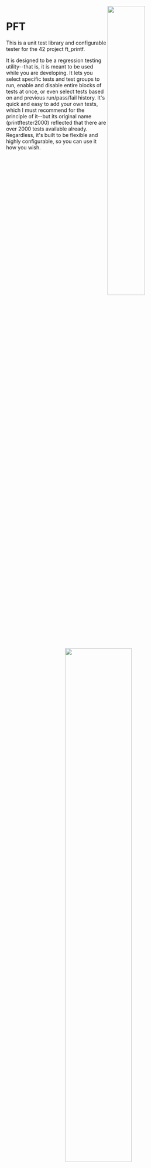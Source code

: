 <img align="right"  src="https://i.imgur.com/tpVSrBr.png" width="45%" />  

# PFT

This is a unit test library and configurable tester for the 42 project ft\_printf.  

It is designed to be a regression testing utility--that is, it is meant to be used while you are developing. It lets you select specific tests and test groups to run, enable and disable entire blocks of tests at once, or even select tests based on and previous run/pass/fail history. It's quick and easy to add your own tests, which I must recommend for the principle of it--but its original name (printftester2000) reflected that there are over 2000 tests available already. Regardless, it's built to be flexible and highly configurable, so you can use it how you wish.   

<p align="center">
  <img src="https://i.imgur.com/oFAc9EQ.png" width="60%" />
</p>

## Requirements

You have to have a Makefile in your project directory that will compile libftprintf.a as the default make option, and your libftprintf.a has to have ft\_printf inside.

Other than this, it should be completely general to all ft\_printf projects.  

### System Requirements (for computers outside the lab)
Requires PHP. All 42 lab computers should have PHP installed. See also [Compatibility with Other Systems](https://github.com/gavinfielder/pft/wiki/Compatibility-with-Other-Systems).

# Installation

In the root of your repo, run this command:

```
git clone https://github.com/gavinfielder/pft.git pft && echo "pft/" >> .gitignore
```
For most users, that is all that is required.  

### If your libft.a is separate from libftprintf.a   
If you include all required .o files (including your libft) in libftprintf.a, this is not necessary. If you do NOT, and require your libft separate, you must set `USE_SEPARATE_LIBFT=1` in options-config.ini, and make sure the path is correct. See options-config.ini, and it should be self-explanatory.  

For non-standard installation options, see [Installation](https://github.com/gavinfielder/pft/wiki/Installation).

### If you are running on Linux
Change `INCLUDE_LIBPTHREAD=0` in `options-config.ini` to `INCLUDE_LIBPTHREAD=1`.  

This could apply to other systems--if you get a make error with undefined refrences to `pthread_` functions, make this change and it will work.

# Usage

Every test has a name and a number. You select tests or groups of tests to run based on either a name search or a number range. Name searches will look for tests that start with the given string. Groups of tests are organized with their names so that they can be selected easily in this way.  

 - `./test s` runs all the tests that start with 's'. As you might guess, the `%s` tests start with 's'. Tests for the other specifiers (`%d`, `%p`, etc.) can be selected the same way.
 - `./test 42` runs test #42 only
 - `./test 42 84` runs all the enabled tests from #42 to #84
 - `./test` runs all the enabled tests
 - `./test help` shows examples and other help information.

You can also run specific types of tests by using [Wildcard Search](https://github.com/gavinfielder/pft/wiki/Wildcard-Search), for example `./test "d*prec"` will run all the `%d` tests that have `prec` in their name, which selects `%d` tests that use precision (`.`). See [Test Naming Conventions](https://github.com/gavinfielder/pft/wiki/Test-Naming-Conventions) for a reference on selecting tests in more detail.  


<p align="center">
  <img src="https://i.imgur.com/uk5L1Hy.png" width="55%" />
</p>

When you fail a test, the file `results.txt` will show the results of the test including the first line of code for the test (most of them are one line anyway), the return values, what printf printed, and what ft\_printf printed.

<p align="center">
  <img src="https://i.imgur.com/6MtOZJR.png" width="65%" />
</p>


## Enabling and Disabling tests

I have provided scripts that make it easy to enable and disable tests. "Disabled" tests mean they will never run unless you force them to with `-a`. These enable-test and disable-test scripts accept the same queries as the `./test` executable, that is, querying on the name or using a numeric range.  

 - `./disable-test s` Disables all tests that start with 's'
 - `./enable-test nocrash` Enables all tests that start with 'nocrash'
 - `./disable-test 42 84` Disables all tests from #42 to #84
 - `./disable-test && ./enable-test s` Disables all tests except tests that start with 's'.

You **can** call `./enable-test` (with no arguments) to enable all tests, but since you are probably not crazy enough to actually implement everything that the test library can possibly test, that is generally a bad idea.  

If you want to reset to the default state of enabled tests, `./reset-to-default-enabled-tests`  

## Enabling Bonus Tests (and others)

 - `./enable-test bonus` will enable all tests that test bonuses  
 - `./enable-test bonus && ./disable-test bonus_notrequired` will enable bonus tests, but not tests that are not necessary to pass for moulinette to validate the bonus  
 - `./enable-test "bonus*_f_"` will enable `%f` tests. (Similarly for `%g` and `%e`)  
 - `./enable-test bonus_length` will enable tests for `l` `ll` `h` `hh`  
 - `./enable-test bonus_af` will enable tests for `#` (`af` is short for alternate form)  
 - `./enable-test bonus_sp` will enable tests for ` ` (`sp` is short for space padding)  
 - `./enable-test bonus_as` will enable tests for `+` (`as` is short for always sign)  
 - `./enable-test nocrash` will enable tests that test your `ft_printf`'s ability to handle bad input (will pass as long as it doesn't crash) While they are disabled by default and may be irrelevant to moulinette, I suggest that handling bad input is in fact a mandatory requirement of the subject which evaluators may opt to grade you on, so I personally recommend that everyone enable these.  

There are many tests not covered by the above examples.  

 - `./show-disabled-tests` will print a list of all tests currently disabled. This may help to know what non-mandatory tests are available, which you can use the enable- and disable-test scripts to select by name or wildcard search as in the above examples. See also [Test Naming Conventions](https://github.com/gavinfielder/pft/wiki/Test-Naming-Conventions).  

## Using PFT with LLDB or other debuggers

[Debugger compatibility mode](https://github.com/gavinfielder/pft/wiki/Debugger-Compatibility-Mode) ( `-d` ) is automatically turned on for single tests:   

`lldb ./test 42`   

# Known Issues

The 2020 update added `*` tests to the required features. Tests were added from https://github.com/cclaude42/PFT_2019, but these tests don't include enough combinations with other flags--looking for current 42 students to add such tests.  
  
Fork mode (`-x`) used in conjunction with `IGNORE_RETURN_VALUE=0` is currently not properly reporting expected return value in results.txt for many tests ([issue #11](https://github.com/gavinfielder/pft/issues/11)). This bug does not affect the pass/fail result of a test. Running in non-fork mode (`-X`) will show the correct return values. The default configuration has been set to `IGNORE_RETURN_VALUE=1`. If this issue might affect you, a warning will be printed in results.txt.

# How it works, in Brief

The Makefile creates two versions of each unit test function, one that uses ft\_printf, and one that uses printf. For each test, it redirects stdout to a file, calls the function. Once each version returns, it opens both files and reads each one byte by byte until *both* reach EOF. If any single byte differs, the test fails. If `IGNORE_RETURN_VALUE` is set to `0`, the test will also fail if the return values between printf and ft\_printf differ.  

Tests starting with `nocrash` are handled differently: these tests will pass as long as ft\_printf does not crash while executing them.  

# What's NOT Covered
Feel free to contribute tests for these:

 - Size modifiers `t`, `z`, `j`, and `q`.
 - `%n`
 - `'` (thousands separator flag)
 - `$` for dynamic precision. (`$` for argument selection is covered under `argnum_`)
### What's not covered very well
 - `*` (There are some tests, but not many combinations with other flags)
 - `%a` (some tests exist in the `moul` block, but they are not rigorously tested with flag combinations like the other tests)

# Other Documentation

The full documentation is available in the [Wiki](https://github.com/gavinfielder/pft/wiki). Here are some quick links:

 - [Installation](https://github.com/gavinfielder/pft/wiki/Installation)
 - [Usage](https://github.com/gavinfielder/pft/wiki/Usage)
   - [Wildcard Search](https://github.com/gavinfielder/pft/wiki/Wildcard-Search)
   - [Test Naming Conventions](https://github.com/gavinfielder/pft/wiki/Test-Naming-Conventions)
 - [What's Not Covered](https://github.com/gavinfielder/pft/wiki/What's-Not-Covered)
 - Workflow with PFT
   - [Enabling and Disabling Tests](https://github.com/gavinfielder/pft/wiki/Enabling-and-Disabling-Tests)
   - [Adding Tests](https://github.com/gavinfielder/pft/wiki/Adding-Tests)
 - Options and Configuration
   - [Run Options](https://github.com/gavinfielder/pft/wiki/Run-Options)
   - [Configuration Options](https://github.com/gavinfielder/pft/wiki/Configuration-Options)
   - [Configuration Guide](https://github.com/gavinfielder/pft/wiki/Configuration-Guide)
 - Additional Features
   - [Debugger Compatibility Mode](https://github.com/gavinfielder/pft/wiki/Debugger-Compatibility-Mode)
   - [Test History Logging](https://github.com/gavinfielder/pft/wiki/Test-History-Logging)
   - [Leaks Test (BETA)](https://github.com/gavinfielder/pft/wiki/Leaks-Test-(BETA))
 - [Troubleshooting](https://github.com/gavinfielder/pft/wiki/Troubleshooting)
 - [Compatibility With Other Systems](https://github.com/gavinfielder/pft/wiki/Compatibility-with-Other-Systems)
 - [Contributing to this repo (and possible future features)](https://github.com/gavinfielder/pft/wiki/Contributing-(and-possible-future-features))
 
## Todo List for the Unit Test Library
I occasionally get suggestions for the unit test library. I keep this list to keep track of what I want to do the next time I modify unit\_tests.c  
[Todo List for the Unit Test Library](https://github.com/gavinfielder/pft/issues/2)

# Usage Statistics

By default, PFT collects some usage statistics on every `make`. The full list of data collected is:
 - A SHA-1 hash of your `whoami` username.
 - Whether you're on the Fremont, Paris, or Moscow campus, or your `hostname` if none of those.
 - Whether it is a first install or a re-make.
 - The name of your configuration (`CONFIG_NAME` in options-config.ini)  

You can disable this behavior in options-config.ini, and/or see exactly what the script does in src/usage\_statistics.php. My reason in doing this is to have real usage data to show recruiters and hiring managers. If you're a 42 student and want to know more or see the collected data, feel free to message me on slack.

# Credits

The test method itself was adapted from outdated moulinette test files a buddy gave me, from which the author was ly@42.fr. The vast majority of code was written by me. The tests prefixed moul\_ were adapted from the moulinette test files, the tests with \_ftfc\_ were adapted from 42FileChecker. Many tests were written by me; tests were contributed by [phtruong](https://github.com/nkone), [akharrou](https://github.com/akharrou), [robbie](https://github.com/rpeepz). Big thanks to [cclaude](https://github.com/cclaude42) for doing the first update for the new curriculum, and bigger to [appinha](https://github.com/appinha) for reorganizing the test library and adding tests for the new curriculum.  


Also thanks to:
- [rwright](https://github.com/wright08)
- [osfally](https://github.com/shaparder)
- [dfonarev](https://github.com/ruv1nce)  
for various suggestions and feature motivations.
